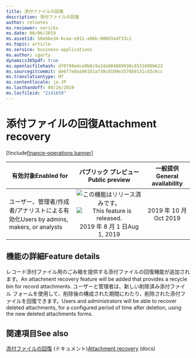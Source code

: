 ```yaml
---
title: 添付ファイルの回復
description: 添付ファイルの回復
author: relnotes
ms.reviewer: sericks
ms.date: 08/06/2019
ms.assetid: 50ebbe34-6caa-e911-a96b-000d3a4f33c1
ms.topic: article
ms.service: business-applications
ms.author: cgarty
dynamics365pdf: true
ms.openlocfilehash: d70749edce0b8c9a2da984889930c6531698b623
ms.sourcegitcommit: de6f7e8aa90101a730c0109e3578b9131cd3c6cc
ms.translationtype: HT
ms.contentlocale: ja-JP
ms.lasthandoff: 09/26/2019
ms.locfileid: "2141659"
---
```

# <a name="attachment-recovery"></a><span data-ttu-id="eed94-103">添付ファイルの回復</span><span class="sxs-lookup"><span data-stu-id="eed94-103">Attachment recovery</span></span>
[!include[finance-operations banner](../includes/finance-operations.md)]

| <span data-ttu-id="eed94-104">有効対象</span><span class="sxs-lookup"><span data-stu-id="eed94-104">Enabled for</span></span>    |  <span data-ttu-id="eed94-105">パブリック プレビュー</span><span class="sxs-lookup"><span data-stu-id="eed94-105">Public preview</span></span> | <span data-ttu-id="eed94-106">一般提供</span><span class="sxs-lookup"><span data-stu-id="eed94-106">General availability</span></span> | 
| ---------- | :----------: |:----------: |
|<span data-ttu-id="eed94-107">ユーザー、管理者/作成者/アナリストによる有効化</span><span class="sxs-lookup"><span data-stu-id="eed94-107">Users by admins, makers, or analysts</span></span>|<span data-ttu-id="eed94-108">![この機能はリリース済みです。](/dynamics365-release-plan/media/green-checkmark.png "この機能はリリース済みです。")</span><span class="sxs-lookup"><span data-stu-id="eed94-108">![This feature is released.](/dynamics365-release-plan/media/green-checkmark.png "This feature is released.")</span></span> <span data-ttu-id="eed94-109">2019 年 8 月 1 日</span><span class="sxs-lookup"><span data-stu-id="eed94-109">Aug 1, 2019</span></span>| <span data-ttu-id="eed94-110">2019 年 10 月</span><span class="sxs-lookup"><span data-stu-id="eed94-110">Oct 2019</span></span>|






## <a name="feature-details"></a><span data-ttu-id="eed94-111">機能の詳細</span><span class="sxs-lookup"><span data-stu-id="eed94-111">Feature details</span></span>
<!--feature detail start -->
<span data-ttu-id="eed94-112">レコード添付ファイル用のごみ箱を提供する添付ファイルの回復機能が追加されます。</span><span class="sxs-lookup"><span data-stu-id="eed94-112">An attachment recovery feature will be added that provides a recycle bin for record attachments.</span></span> <span data-ttu-id="eed94-113">ユーザーと管理者は、新しい削除済み添付ファイル フォームを使用して、削除後の構成された期間にわたり、削除された添付ファイルを回復できます。</span><span class="sxs-lookup"><span data-stu-id="eed94-113">Users and administrators will be able to recover deleted attachments, for a configured period of time after deletion, using the new deleted attachments forms.</span></span>
<!--feature detail end -->












## <a name="see-also"></a><span data-ttu-id="eed94-114">関連項目</span><span class="sxs-lookup"><span data-stu-id="eed94-114">See also</span></span>

<span data-ttu-id="eed94-115">[添付ファイルの回復](https://docs.microsoft.com/dynamics365/unified-operations/fin-and-ops/organization-administration/configure-document-management#attachment-recovery) (ドキュメント)</span><span class="sxs-lookup"><span data-stu-id="eed94-115">[Attachment recovery](https://docs.microsoft.com/dynamics365/unified-operations/fin-and-ops/organization-administration/configure-document-management#attachment-recovery) (docs)</span></span>
